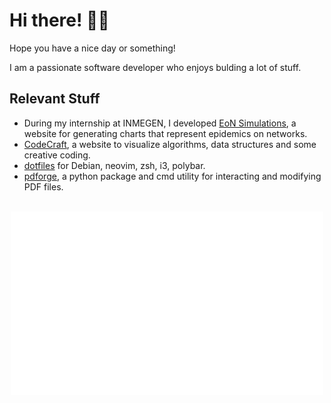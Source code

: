 # Hi there! 🐣🐥

Hope you have a nice day or something!

I am a passionate software developer who enjoys bulding a lot of stuff.

## Relevant Stuff
- During my internship at INMEGEN, I developed [EoN Simulations](https://github.com/victormhp/epidemics-simulations), a website for generating charts that represent epidemics on networks.
- [CodeCraft](https://github.com/victormhp/code-craft), a website to visualize algorithms, data structures and some creative coding.
- [dotfiles](https://github.com/victormhp/.dotfiles) for Debian, neovim, zsh, i3, polybar.
- [pdforge](https://github.com/victormhp/pdforge), a python package and cmd utility for interacting and modifying PDF files.

<br/>
<div align="center">
    <a href="https://victormhp.vercel.app/" target="_blank" title="GitHub metrics!">
        <img width="500" src="https://raw.githubusercontent.com/victormhp/victormhp/main/assets/metrics.svg" />
    </a>
</div>

